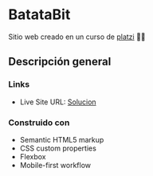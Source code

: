 # BatataBit
Sitio web creado en un curso de [platzi](https://platzi.com/cursos/mobile-first/) 💚🚀

## Descripción general

### Links
- Live Site URL: [Solucion](https://yaho59.github.io/Batatabit/)

### Construido con
- Semantic HTML5 markup
- CSS custom properties
- Flexbox
- Mobile-first workflow

